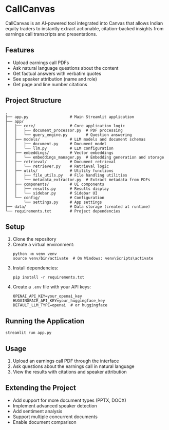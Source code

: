 # CallCanvas

CallCanvas is an AI-powered tool integrated into Canvas that allows Indian equity traders to instantly extract actionable, citation-backed insights from earnings call transcripts and presentations.

## Features

- Upload earnings call PDFs
- Ask natural language questions about the content
- Get factual answers with verbatim quotes
- See speaker attribution (name and role)
- Get page and line number citations

## Project Structure

```
.
├── app.py                  # Main Streamlit application
├── app/
│   ├── core/               # Core application logic
│   │   ├── document_processor.py  # PDF processing
│   │   └── query_engine.py        # Question answering
│   ├── models/             # LLM models and document schemas
│   │   ├── document.py     # Document model
│   │   └── llm.py          # LLM configuration
│   ├── embeddings/         # Vector embeddings
│   │   └── embeddings_manager.py  # Embedding generation and storage
│   ├── retrieval/          # Document retrieval
│   │   └── retriever.py    # Retrieval logic
│   ├── utils/              # Utility functions
│   │   ├── file_utils.py   # File handling utilities
│   │   └── metadata_extractor.py  # Extract metadata from PDFs
│   ├── components/         # UI components
│   │   ├── results.py      # Results display
│   │   └── sidebar.py      # Sidebar UI
│   └── config/             # Configuration
│       └── settings.py     # App settings
├── data/                   # Data storage (created at runtime)
└── requirements.txt        # Project dependencies
```

## Setup

1. Clone the repository
2. Create a virtual environment:
   ```
   python -m venv venv
   source venv/bin/activate  # On Windows: venv\Scripts\activate
   ```
3. Install dependencies:
   ```
   pip install -r requirements.txt
   ```
4. Create a `.env` file with your API keys:
   ```
   OPENAI_API_KEY=your_openai_key
   HUGGINGFACE_API_KEY=your_huggingface_key
   DEFAULT_LLM_TYPE=openai  # or huggingface
   ```

## Running the Application

```
streamlit run app.py
```

## Usage

1. Upload an earnings call PDF through the interface
2. Ask questions about the earnings call in natural language
3. View the results with citations and speaker attribution

## Extending the Project

- Add support for more document types (PPTX, DOCX)
- Implement advanced speaker detection
- Add sentiment analysis
- Support multiple concurrent documents
- Enable document comparison